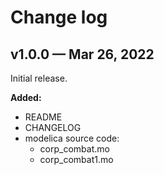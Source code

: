 
# Change log

## v1.0.0 — Mar 26, 2022

Initial release.

**Added:**
- README
- CHANGELOG
- modelica source code:
    - corp_combat.mo
    - corp_combat1.mo
